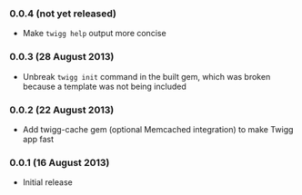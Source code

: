 ### 0.0.4 (not yet released)

* Make `twigg help` output more concise

### 0.0.3 (28 August 2013)

* Unbreak `twigg init` command in the built gem, which was broken because a
  template was not being included

### 0.0.2 (22 August 2013)

* Add twigg-cache gem (optional Memcached integration) to make Twigg app fast

### 0.0.1 (16 August 2013)

* Initial release
